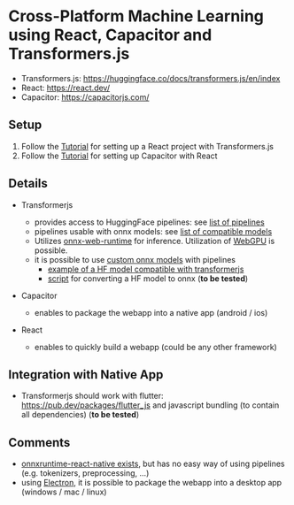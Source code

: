# Cross-Platform Machine Learning using React, Capacitor and Transformers.js

- Transformers.js: https://huggingface.co/docs/transformers.js/en/index
- React: https://react.dev/
- Capacitor: https://capacitorjs.com/


## Setup

1. Follow the [Tutorial](https://huggingface.co/docs/transformers.js/en/tutorials/react) for setting up a React project with Transformers.js
2. Follow the [Tutorial](https://capacitorjs.com/solution/react) for setting up Capacitor with React

## Details

- Transformerjs
    - provides access to HuggingFace pipelines: see [list of pipelines](https://huggingface.co/docs/transformers.js/en/api/pipelines)
    - pipelines usable with onnx models: see [list of compatible models](https://huggingface.co/models?library=transformers.js)
    - Utilizes [onnx-web-runtime](https://huggingface.co/docs/transformers.js/en/api/backends/onnx) for inference. Utilization of [WebGPU](https://huggingface.co/docs/transformers.js/en/guides/webgpu) is possible.
    - it is possible to use [custom onnx models](https://huggingface.co/docs/transformers.js/en/custom_usage) with pipelines
        - [example of a HF model compatible with transformerjs](https://huggingface.co/Xenova/donut-base-finetuned-cord-v2)
        - [script](https://github.com/huggingface/transformers.js/blob/main/scripts/convert.py) for converting a HF model to onnx (**to be tested**)

- Capacitor
    - enables to package the webapp into a native app (android / ios)

- React
    - enables to quickly build a webapp (could be any other framework)

## Integration with Native App
- Transformerjs should work with flutter: https://pub.dev/packages/flutter_js and javascript bundling (to contain all dependencies) (**to be tested**)



## Comments
- [onnxruntime-react-native exists](https://onnxruntime.ai/docs/get-started/with-javascript/react-native.html), but has no easy way of using pipelines (e.g. tokenizers, preprocessing, ...)
- using [Electron](https://huggingface.co/docs/transformers.js/en/tutorials/electron), it is possible to package the webapp into a desktop app (windows / mac / linux)





